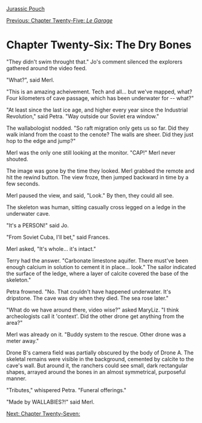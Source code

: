 [Jurassic Pouch](README.md)

[Previous: Chapter Twenty-Five: *Le Garage*](ch25.md) 

# Chapter Twenty-Six: The Dry Bones

"They didn't swim throught that." Jo's comment silenced the explorers gathered around the video feed.

"What?", said Merl.

"This is an amazing acheivement. Tech and all... but we've mapped, what? Four kilometers of cave passage, which has been underwater for -- what?"

"At least since the last ice age, and higher every year since the Industrial Revolution," said Petra. "Way outside our Soviet era window."

The wallabologist nodded. "So raft migration only gets us so far. Did they walk inland from the coast to the cenote? The walls are sheer. Did they just hop to the edge and jump?"

Merl was the only one still looking at the monitor. "CAP!" Merl never shouted.

The image was gone by the time they looked. Merl grabbed the remote and hit the rewind button. The view froze, then jumped backward in time by a few seconds.

Merl paused the view, and said, "Look." By then, they could all see.

The skeleton was human, sitting casually cross legged on a ledge in the underwater cave. 

"It's a PERSON!" said Jo.

"From Soviet Cuba, I'll bet," said Frances.

Merl asked, "It's whole... it's intact."

Terry had the answer. "Carbonate limestone aquifer. There must've been enough calcium in solution to cement it in place... look." The sailor indicated the surface of the ledge, where a layer of calcite covered the base of the skeleton."

Petra frowned. "No. That couldn't have happened underwater. It's dripstone. The cave was dry when they died. The sea rose later."

"What do we have around there, video wise?" asked MaryLiz. "I think archeologists call it 'context'. Did the other drone get anything from the area?"

Merl was already on it. "Buddy system to the rescue. Other drone was a meter away."

Drone B's camera field was partially obscured by the body of Drone A. The skeletal remains were visible in the background, cemented by calcite to the cave's wall. But around it, the ranchers could see small, dark rectangular shapes, arrayed around the bones in an almost symmetrical, purposeful manner.

"Tributes," whispered Petra. "Funeral offerings."

"Made by WALLABIES?!" said Merl.

[Next: Chapter Twenty-Seven: ](ch27.md) 


